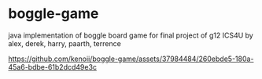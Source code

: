 # boggle-game
java implementation of boggle board game for final project of g12 ICS4U
by alex, derek, harry, paarth, terrence


https://github.com/kenoii/boggle-game/assets/37984484/260ebde5-180a-45a6-bdbe-61b2dcd49e3c

